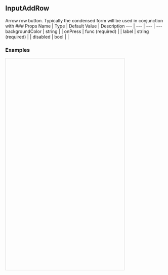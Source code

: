 ## InputAddRow 
 
Arrow row button. Typically the condensed form
will be used in conjunction with <RemovableInput />### Props
Name | Type | Default Value | Description
--- | --- | --- | --- 
backgroundColor | string  |   | 
onPress | func  (required) |   | 
label | string  (required) |   | 
disabled | bool  |   | 
 

  ### Examples

  <script src="https://fb.me/react-15.2.1.js"></script>
  <script src="https://fb.me/react-dom-15.2.1.js"></script>
  <script src="https://rawgit.com/bmcmahen/panza/docs/docs/assets/ReactNative.js"></script>
  <script src="https://rawgit.com/bmcmahen/panza/docs/docs/assets/panza.web.js"></script>
  <script src="https://cdnjs.cloudflare.com/ajax/libs/babel-standalone/6.10.3/babel.min.js"></script>
  <div style="position: relative; width: 375px; height: 667px; border: 1px solid #ddd;" id='react-root'></div>
  <script type="text/babel">

const {
  Button,
  Divider,
  Base,
  Text
} = Panza;

const {
  ListView
} = ReactNative;

function noop() {
  console.log('button pressed');
}

const ds = new ListView.DataSource({
  rowHasChanged: (r1, r2) => r1 !== r2
});

const Module = ({ examples }) => {

  const datas = ds.cloneWithRows(examples);

  return React.createElement(Base, {
    Component: ListView,
    dataSource: datas,
    renderRow: row => React.createElement(
      Base,
      { p: 2 },
      React.createElement(
        Text,
        { mb: 1, bold: true },
        row.title
      ),
      row.render(),
      React.createElement(
        Base,
        { mt: 1 },
        React.createElement(
          Text,
          null,
          row.code
        )
      )
    ),
    renderSeparator: (a, b) => React.createElement(Divider, { key: a + b })
  });
};

const App = () => React.createElement(Module, { examples: Examples() });

ReactNative.AppRegistry.registerComponent('MyApp', () => App);
ReactNative.AppRegistry.runApplication('MyApp', {
  rootTag: document.getElementById('react-root')
});
  </script>
